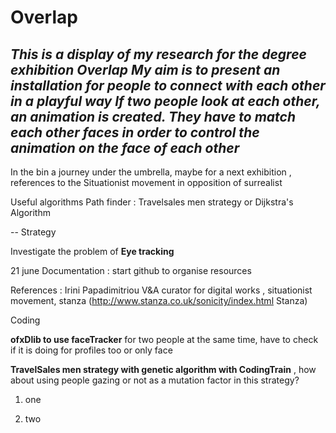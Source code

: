# Overlap
*This is a display of my research for the degree exhibition Overlap
My aim is to present an installation for people to connect with each other in a playful way
If two people look at each other, an animation is created.
They have to match each other faces in order to control the animation on the face of each other*
--
In the bin
a journey under the umbrella, maybe for a next exhibition , references to the Situationist movement in opposition of surrealist

Useful algorithms
Path finder : Travelsales men strategy or Dijkstra's Algorithm 

--
Strategy

Investigate the problem of **Eye tracking**

21 june
Documentation : start github to organise resources

References : Irini Papadimitriou V&A curator for digital works , situationist movement, stanza (http://www.stanza.co.uk/sonicity/index.html Stanza)

Coding 

**ofxDlib to use faceTracker** for two people at the same time, have to check if it is doing for profiles too or only face

**TravelSales men strategy with genetic algorithm with CodingTrain** , how about using people gazing or not as a mutation factor in this strategy? 

1. one


2. two


